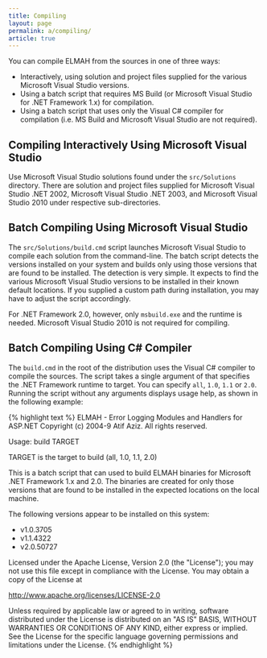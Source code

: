 ```yaml
---
title: Compiling
layout: page
permalink: a/compiling/
article: true
---
```


You can compile ELMAH from the sources in one of three ways:

  * Interactively, using solution and project files supplied for the various Microsoft Visual Studio versions.
  * Using a batch script that requires MS Build (or Microsoft Visual Studio for .NET Framework 1.x) for compilation.
  * Using a batch script that uses only the Visual C# compiler for compilation (i.e. MS Build and Microsoft Visual Studio are not required).

## Compiling Interactively Using Microsoft Visual Studio

Use Microsoft Visual Studio solutions found under the `src/Solutions` directory. There are solution and project files supplied for Microsoft Visual Studio .NET 2002, Microsoft Visual Studio .NET 2003, and Microsoft Visual Studio 2010 under respective sub-directories.

## Batch Compiling Using Microsoft Visual Studio

The `src/Solutions/build.cmd` script launches Microsoft Visual Studio to compile each solution from the command-line. The batch script detects the versions installed on your system and builds only using those versions that are found to be installed. The detection is very simple. It expects to find the various Microsoft Visual Studio versions to be installed in their known default locations. If you supplied a custom path during installation, you may have to adjust the script accordingly.

For .NET Framework 2.0, however, only `msbuild.exe` and the runtime is needed. Microsoft Visual Studio 2010 is not required for compiling.

## Batch Compiling Using C# Compiler

The `build.cmd` in the root of the distribution uses the Visual C# compiler to compile the sources. The script takes a single argument of that specifies the .NET Framework runtime to target. You can specify `all`, `1.0`, `1.1` or `2.0`. Running the script without any arguments displays usage help, as shown in the following example:

{% highlight text %}
ELMAH - Error Logging Modules and Handlers for ASP.NET
Copyright (c) 2004-9 Atif Aziz. All rights reserved.

Usage: build TARGET

TARGET
    is the target to build (all, 1.0, 1.1, 2.0)

This is a batch script that can used to build ELMAH binaries for
Microsoft .NET Framework 1.x and 2.0. The binaries are created for
only those versions that are found to be installed in the expected
locations on the local machine.

The following versions appear to be installed on this system:

- v1.0.3705
- v1.1.4322
- v2.0.50727

Licensed under the Apache License, Version 2.0 (the "License");
you may not use this file except in compliance with the License.
You may obtain a copy of the License at

http://www.apache.org/licenses/LICENSE-2.0

Unless required by applicable law or agreed to in writing, software
distributed under the License is distributed on an "AS IS" BASIS,
WITHOUT WARRANTIES OR CONDITIONS OF ANY KIND, either express or implied.
See the License for the specific language governing permissions and
limitations under the License.
{% endhighlight %}